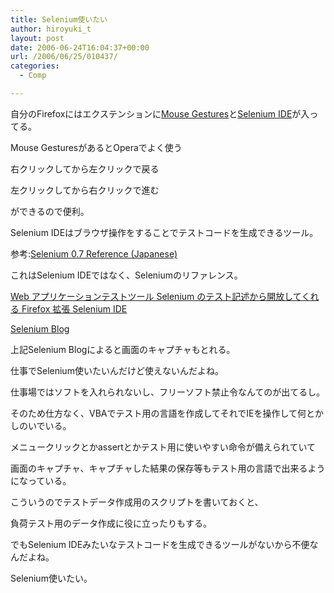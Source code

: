```yaml
---
title: Selenium使いたい
author: hiroyuki_t
layout: post
date: 2006-06-24T16:04:37+00:00
url: /2006/06/25/010437/
categories:
  - Comp

---
```

<div class="section">
  <p>
    自分のFirefoxにはエクステンションに<a href="http://optimoz.mozdev.org/gestures/index.html" target="_blank">Mouse Gestures</a>と<a href="http://www.openqa.org/selenium-ide/" target="_blank">Selenium IDE</a>が入ってる。
  </p>
  
  <p>
    Mouse GesturesがあるとOperaでよく使う
  </p>
  
  <p>
    右クリックしてから左クリックで戻る
  </p>
  
  <p>
    左クリックしてから右クリックで進む
  </p>
  
  <p>
    ができるので便利。
  </p>
  
  <p>
    Selenium IDEはブラウザ操作をすることでテストコードを生成できるツール。
  </p>
  
  <p>
  </p>
  
  <p>
    参考:<a href="http://wiki.openqa.org/display/SEL/Selenium+0.7+Reference+%28Japanese%29" target="_blank">Selenium 0.7 Reference (Japanese)</a>
  </p>
  
  <p>
    これはSelenium IDEではなく、Seleniumのリファレンス。
  </p>
  
  <p>
    <a href="http://cl.pocari.org/2006-02-15-3.html" target="_blank">Web アプリケーションテストツール Selenium のテスト記述から開放してくれる Firefox 拡張 Selenium IDE</a>
  </p>
  
  <p>
    <a href="http://d.hatena.ne.jp/selenium_blog/searchdiary?word=%2a%5bSelenium%5d" target="_blank">Selenium Blog</a>
  </p>
  
  <p>
    上記Selenium Blogによると画面のキャプチャもとれる。
  </p>
  
  <p>
  </p>
  
  <p>
    仕事でSelenium使いたいんだけど使えないんだよね。
  </p>
  
  <p>
    仕事場ではソフトを入れられないし、フリーソフト禁止令なんてのが出てるし。
  </p>
  
  <p>
    そのため仕方なく、VBAでテスト用の言語を作成してそれでIEを操作して何とかしのいでいる。
  </p>
  
  <p>
    メニュークリックとかassertとかテスト用に使いやすい命令が備えられていて
  </p>
  
  <p>
    画面のキャプチャ、キャプチャした結果の保存等もテスト用の言語で出来るようになっている。
  </p>
  
  <p>
    こういうのでテストデータ作成用のスクリプトを書いておくと、
  </p>
  
  <p>
    負荷テスト用のデータ作成に役に立ったりもする。
  </p>
  
  <p>
    でもSelenium IDEみたいなテストコードを生成できるツールがないから不便なんだよね。
  </p>
  
  <p>
    Selenium使いたい。
  </p>
</div>